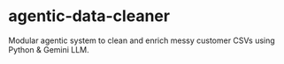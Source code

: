 # agentic-data-cleaner
Modular agentic system to clean and enrich messy customer CSVs using Python &amp; Gemini LLM.
